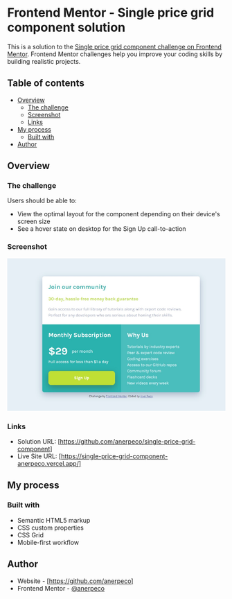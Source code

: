 # Frontend Mentor - Single price grid component solution

This is a solution to the [Single price grid component challenge on Frontend Mentor](https://www.frontendmentor.io/challenges/single-price-grid-component-5ce41129d0ff452fec5abbbc). Frontend Mentor challenges help you improve your coding skills by building realistic projects.

## Table of contents

- [Overview](#overview)
  - [The challenge](#the-challenge)
  - [Screenshot](#screenshot)
  - [Links](#links)
- [My process](#my-process)
  - [Built with](#built-with)
- [Author](#author)

## Overview

### The challenge

Users should be able to:

- View the optimal layout for the component depending on their device's screen size
- See a hover state on desktop for the Sign Up call-to-action

### Screenshot

![](./screenshot/screenshot.jpg)

### Links

- Solution URL: [https://github.com/anerpeco/single-price-grid-component]
- Live Site URL: [https://single-price-grid-component-anerpeco.vercel.app/]

## My process

### Built with

- Semantic HTML5 markup
- CSS custom properties
- CSS Grid
- Mobile-first workflow

## Author

- Website - [https://github.com/anerpeco]
- Frontend Mentor - [@anerpeco](https://www.frontendmentor.io/profile/anerpeco)
